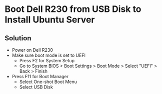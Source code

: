 # Boot Dell R230 from USB Disk to Install Ubuntu Server

## Solution
* Power on Dell R230
* Make sure boot mode is set to UEFI
  * Press F2 for System Setup
  * Go to System BIOS > Boot Settings > Boot Mode > Select "UEFI" > Back > Finish
* Press F11 for Boot Manager
  * Select One-shot Boot Menu
  * Select USB Disk
